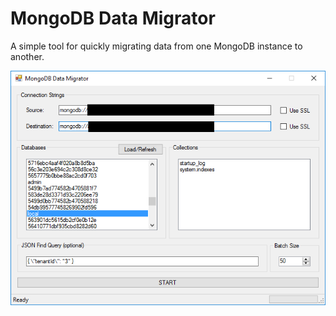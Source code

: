 # MongoDB Data Migrator
A simple tool for quickly migrating data from one MongoDB instance to another.

![stringsearch](https://github.com/raulbojalil/mongodbmigrator/blob/master/screenshot.png?raw=true "screenshot")


